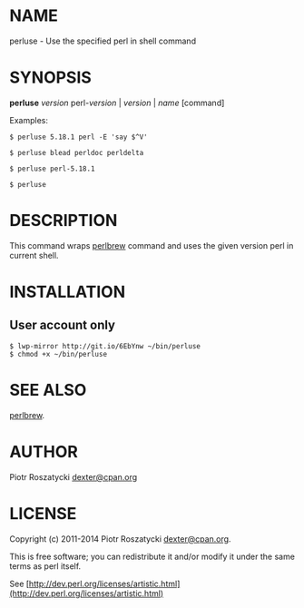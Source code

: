 # NAME

perluse - Use the specified perl in shell command

# SYNOPSIS

__perluse__ _version_
perl-_version_&nbsp;|&nbsp;_version_&nbsp;|&nbsp;_name_
\[command\]

Examples:

    $ perluse 5.18.1 perl -E 'say $^V'

    $ perluse blead perldoc perldelta

    $ perluse perl-5.18.1

    $ perluse

# DESCRIPTION

This command wraps [perlbrew](https://metacpan.org/pod/perlbrew) command and uses the given version perl in
current shell.

# INSTALLATION

## User account only

    $ lwp-mirror http://git.io/6EbYnw ~/bin/perluse
    $ chmod +x ~/bin/perluse

# SEE ALSO

[perlbrew](https://metacpan.org/pod/perlbrew).

# AUTHOR

Piotr Roszatycki <dexter@cpan.org>

# LICENSE

Copyright (c) 2011-2014 Piotr Roszatycki <dexter@cpan.org>.

This is free software; you can redistribute it and/or modify it under
the same terms as perl itself.

See [http://dev.perl.org/licenses/artistic.html](http://dev.perl.org/licenses/artistic.html)
